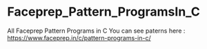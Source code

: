 # Faceprep_Pattern_ProgramsIn_C
All Faceprep Pattern Programs in C
You can see paterns here : https://www.faceprep.in/c/pattern-programs-in-c/